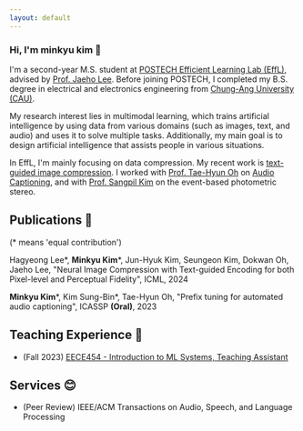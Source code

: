 ```yaml
---
layout: default
---
```


### Hi, I'm minkyu kim 👋
I'm a second-year M.S. student at [POSTECH Efficient Learning Lab (EffL)](http://effl.postech.ac.kr), advised by [Prof. Jaeho Lee](https://jaeho-lee.github.io). Before joining POSTECH, I completed my B.S. degree in electrical and electronics engineering from [Chung-Ang University (CAU)](https://www.cau.ac.kr/).

My research interest lies in multimodal learning, which trains artificial intelligence by using data from various domains (such as images, text, and audio) and uses it to solve multiple tasks. Additionally, my main goal is to design artificial intelligence that assists people in various situations.

In EffL, I'm mainly focusing on data compression. My recent work is [text-guided image compression](https://taco-nic.github.io). I worked with [Prof. Tae-Hyun Oh](https://ami.postech.ac.kr/members/tae-hyun-oh) on [Audio Captioning](https://prefixaac.github.io), and with [Prof. Sangpil Kim](https://kuaicv.com/professor/) on the event-based photometric stereo. 

<!--Text can be **bold**, _italic_, or ~~strikethrough~~. -->

## Publications 📜

(\* means 'equal contribution')

Hagyeong Lee\*, **Minkyu Kim**\*, Jun-Hyuk Kim, Seungeon Kim, Dokwan Oh, Jaeho Lee, "Neural Image Compression with Text-guided Encoding for both Pixel-level and Perceptual Fidelity", ICML, 2024

**Minkyu Kim**\*, Kim Sung-Bin\*, Tae-Hyun Oh, "Prefix tuning for automated audio captioning", ICASSP **(Oral)**, 2023


## Teaching Experience  📝

* (Fall 2023) [EECE454 - Introduction to ML Systems, Teaching Assistant](https://jaeho-lee.github.io/docs/teaching/fall23/)


## Services 😊
* (Peer Review) IEEE/ACM Transactions on Audio, Speech, and Language Processing



<!--[Link to another page](./another-page.html).

There should be whitespace between paragraphs.

There should be whitespace between paragraphs. We recommend including a README, or a file with information about your project.

# Header 1

This is a normal paragraph following a header. GitHub is a code hosting platform for version control and collaboration. It lets you and others work together on projects from anywhere.

## Header 2

> This is a blockquote following a header.
>
> When something is important enough, you do it even if the odds are not in your favor.

### Header 3

```js
// Javascript code with syntax highlighting.
var fun = function lang(l) {
  dateformat.i18n = require('./lang/' + l)
  return true;
}
```

```ruby
# Ruby code with syntax highlighting
GitHubPages::Dependencies.gems.each do |gem, version|
  s.add_dependency(gem, "= #{version}")
end
```

#### Header 4

*   This is an unordered list following a header.
*   This is an unordered list following a header.
*   This is an unordered list following a header.

##### Header 5

1.  This is an ordered list following a header.
2.  This is an ordered list following a header.
3.  This is an ordered list following a header.

###### Header 6

| head1        | head two          | three |
|:-------------|:------------------|:------|
| ok           | good swedish fish | nice  |
| out of stock | good and plenty   | nice  |
| ok           | good `oreos`      | hmm   |
| ok           | good `zoute` drop | yumm  |

### There's a horizontal rule below this.

* * *

### Here is an unordered list:

*   Item foo
*   Item bar
*   Item baz
*   Item zip

### And an ordered list:

1.  Item one
1.  Item two
1.  Item three
1.  Item four

### And a nested list:

- level 1 item
  - level 2 item
  - level 2 item
    - level 3 item
    - level 3 item
- level 1 item
  - level 2 item
  - level 2 item
  - level 2 item
- level 1 item
  - level 2 item
  - level 2 item
- level 1 item

### Small image

![Octocat](https://github.githubassets.com/images/icons/emoji/octocat.png)

### Large image

![Branching](https://guides.github.com/activities/hello-world/branching.png)


### Definition lists can be used with HTML syntax.

<dl>
<dt>Name</dt>
<dd>Godzilla</dd>
<dt>Born</dt>
<dd>1952</dd>
<dt>Birthplace</dt>
<dd>Japan</dd>
<dt>Color</dt>
<dd>Green</dd>
</dl>

```
Long, single-line code blocks should not wrap. They should horizontally scroll if they are too long. This line should be long enough to demonstrate this.
```

```
The final element.
```
 -->